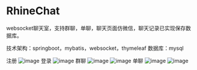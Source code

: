 # RhineChat
websocket聊天室，支持群聊，单聊，聊天页面仿微信，聊天记录已实现保存数据库。

技术架构：springboot，mybatis，websocket，thymeleaf
数据库：mysql


注册
![image](https://github.com/RhineDream/RhineChat/blob/master/images/1.png)
登录
![image](https://github.com/RhineDream/RhineChat/blob/master/images/2.png)
群聊
![image](https://github.com/RhineDream/RhineChat/blob/master/images/3.png)
![image](https://github.com/RhineDream/RhineChat/blob/master/images/4.png)
单聊
![image](https://github.com/RhineDream/RhineChat/blob/master/images/5.png)
![image](https://github.com/RhineDream/RhineChat/blob/master/images/6.png)
